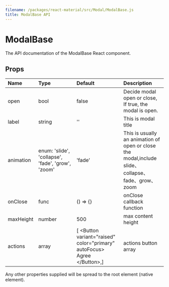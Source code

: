 ```yaml
---
filename: /packages/react-material/src/Modal/ModalBase.js
title: ModalBase API
---
```


<!--- This documentation is automatically generated, do not try to edit it. -->

# ModalBase

<p class="description">The API documentation of the ModalBase React component.</p>



## Props

| Name | Type | Default | Description |
|:-----|:-----|:--------|:------------|
| <span class="prop-name">open</span> | <span class="prop-type">bool | <span class="prop-default">false</span> | Decide modal open or close,	If true, the modal is open. |
| <span class="prop-name">label</span> | <span class="prop-type">string | <span class="prop-default">''</span> | This is  modal title |
| <span class="prop-name">animation</span> | <span class="prop-type">enum:&nbsp;'slide', 'collapse', 'fade', 'grow', 'zoom'<br> | <span class="prop-default">'fade'</span> | This is usually an animation of open or close the modal,include slide、collapse、fade、grow、zoom |
| <span class="prop-name">onClose</span> | <span class="prop-type">func | <span class="prop-default">() => {}</span> | onClose callback function |
| <span class="prop-name">maxHeight</span> | <span class="prop-type">number | <span class="prop-default">500</span> | max content height |
| <span class="prop-name">actions</span> | <span class="prop-type">array | <span class="prop-default">[  &lt;Button variant="raised" color="primary" autoFocus>    Agree  &lt;/Button>,]</span> | actions button array |

Any other properties supplied will be spread to the root element (native element).

